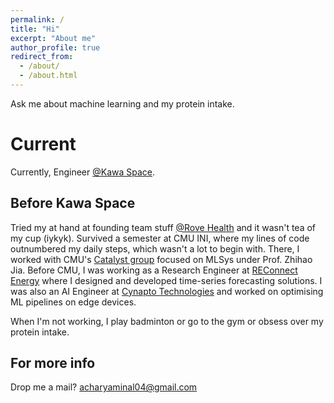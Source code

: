 ```yaml
---
permalink: /
title: "Hi"
excerpt: "About me"
author_profile: true
redirect_from: 
  - /about/
  - /about.html
---
```


Ask me about machine learning and my protein intake. 


Current
======

Currently, Engineer [@Kawa Space](https://www.kawa.space/). 

Before Kawa Space
------

Tried my at hand at founding team stuff [@Rove Health](https://www.rovehealth.co/about-1) and it wasn't tea of my cup (iykyk). Survived a semester at CMU INI, where my lines of code outnumbered my daily steps, which wasn't a lot to begin with. There, I worked with CMU's [Catalyst group](https://catalyst.cs.cmu.edu/) focused on MLSys under Prof. Zhihao Jia. Before CMU, I was working as a Research Engineer at [REConnect Energy](https://www.reconnectenergy.com/) where I designed and developed time-series forecasting solutions. I was also an AI Engineer at [Cynapto Technologies](https://www.cynapto.com/) and worked on optimising ML pipelines on edge devices. 

When I'm not working, I play badminton or go to the gym or obsess over my protein intake.
 
For more info
------
Drop me a mail?
[acharyaminal04@gmail.com](acharyaminal04@gmail.com)
